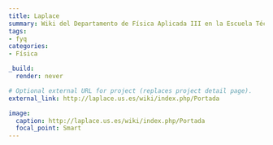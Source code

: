```yaml
---
title: Laplace
summary: Wiki del Departamento de Física Aplicada III en la Escuela Técnica Superior de Ingeniería de la Universidad de Sevilla.
tags:
- fyq
categories:
- Física

_build:
  render: never

# Optional external URL for project (replaces project detail page).
external_link: http://laplace.us.es/wiki/index.php/Portada

image:
  caption: http://laplace.us.es/wiki/index.php/Portada
  focal_point: Smart
---
```

